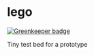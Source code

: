 # lego

[![Greenkeeper badge](https://badges.greenkeeper.io/trygve-lie/lego.svg)](https://greenkeeper.io/)

Tiny test bed for a prototype
